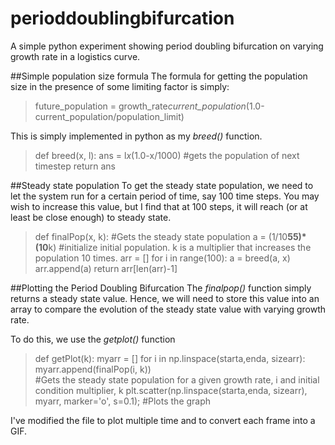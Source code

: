 # perioddoublingbifurcation
A simple python experiment showing period doubling bifurcation on varying growth rate in a logistics curve.


##Simple population size formula
The formula for getting the population size in the presence of some limiting factor is simply:
>future_population = growth_rate*current_population*(1.0-current_population/population_limit)

This is simply implemented in python as my *breed()* function.
>
>def breed(x, l):
>    ans = l*x*(1.0-x/1000) #gets the population of next timestep
>    return ans

##Steady state population
To get the steady state population, we need to let the system run for a certain period of time, say 100 time steps. You may wish to increase this value, but I find that at 100 steps, it will reach (or at least be close enough) to steady state. 

>def finalPop(x, k): #Gets the steady state population
>    a = (1/10**55)*(10**k) #initialize initial population. k is a multiplier that increases the population 10 times.
>    arr = []
>    for i in range(100):
>        a = breed(a, x)
>        arr.append(a)
>    return arr[len(arr)-1]
>

##Plotting the Period Doubling Bifurcation
The *finalpop()* function simply returns a steady state value. Hence, we will need to store this value into an array to compare the evolution of the steady state value with varying growth rate. 

To do this, we use the *getplot()* function
>
>def getPlot(k):
>    myarr = []
>    for i in np.linspace(starta,enda, sizearr):
>        myarr.append(finalPop(i, k))    
>        #Gets the steady state population for a given growth rate, i and initial condition multiplier, k
>    plt.scatter(np.linspace(starta,enda, sizearr), myarr, marker='o', s=0.1); #Plots the graph
>

I've modified the file to plot multiple time and to convert each frame into a GIF. 

